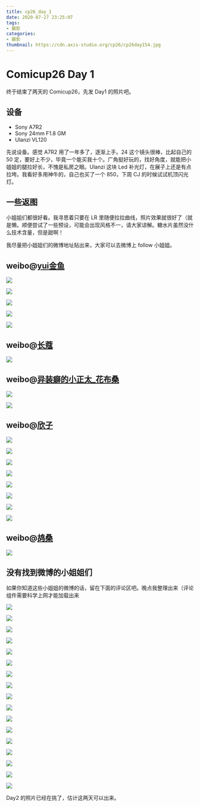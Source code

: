 ```yaml
---
title: cp26_day_1
date: 2020-07-27 23:25:07
tags:
- 摄影
categories:
- 摄影
thumbnail: https://cdn.axis-studio.org/cp26/cp26day154.jpg
---
```



# Comicup26 Day 1

终于结束了两天的 Comicup26，先发 Day1 的照片吧。

## 设备

- Sony A7R2
- Sony 24mm F1.8 GM
- Ulanzi VL120

先说设备。感觉 A7R2 用了一年多了，逐渐上手。24 这个镜头很棒，比起自己的 50 定，要好上不少，毕竟一个能买我十个。广角挺好玩的，找好角度，就能把小姐姐的腿拉好长，不愧是私房之眼。Ulanzi 这块 Led 补光灯，在展子上还是有点拉垮。我看好多用神牛的，自己也买了一个 850，下周 CJ 的时候试试机顶闪光灯。

## 一些返图

小姐姐们都很好看。我寻思着只要在 LR 里随便拉拉曲线，照片效果就很好了（就是懒。顺便尝试了一些预设，可能会出现风格不一，请大家谅解。糖水片虽然没什么技术含量，但是甜啊！

我尽量把小姐姐们的微博地址贴出来，大家可以去微博上 follow 小姐姐。

## weibo@[yui金鱼](https://weibo.com/706918234)

![](https://cdn.axis-studio.org/cp26/cp26day159.jpg)

![](https://cdn.axis-studio.org/cp26/cp26day161.jpg)

![](https://cdn.axis-studio.org/cp26/cp26day162.jpg)

![](https://cdn.axis-studio.org/cp26/cp26day163.jpg)

![](https://cdn.axis-studio.org/cp26/cp26day164.jpg)


## weibo@[长蔻](https://weibo.com/u/3247893160)

![](https://cdn.axis-studio.org/cp26/cp26day170.jpg)


## weibo@[异装癖的小正太_花布桑](https://weibo.com/CSJDXHB)

![](https://cdn.axis-studio.org/cp26/cp26day171.jpg)

![](https://cdn.axis-studio.org/cp26/cp26day172.jpg)


## weibo@[欣子](https://weibo.com/u/5973203139)

![](https://cdn.axis-studio.org/cp26/cp26day156.jpg)

![](https://cdn.axis-studio.org/cp26/cp26day148.jpg)

![](https://cdn.axis-studio.org/cp26/cp26day149.jpg)

![](https://cdn.axis-studio.org/cp26/cp26day150.jpg)

![](https://cdn.axis-studio.org/cp26/cp26day152.jpg)

![](https://cdn.axis-studio.org/cp26/cp26day153.jpg)

![](https://cdn.axis-studio.org/cp26/cp26day154.jpg)

![](https://cdn.axis-studio.org/cp26/cp26day155.jpg)

## weibo@[鸪桑](https://weibo.com/u/6489950328)

![](https://cdn.axis-studio.org/cp26/cp26day176.jpg)

## 没有找到微博的小姐姐们

如果你知道这些小姐姐的微博的话，留在下面的评论区吧。晚点我整理出来（评论组件需要科学上网才能加载出来

![](https://cdn.axis-studio.org/cp26/cp26day145.jpg)

![](https://cdn.axis-studio.org/cp26/cp26day146.jpg)

![](https://cdn.axis-studio.org/cp26/cp26day151.jpg)

![](https://cdn.axis-studio.org/cp26/cp26day157.jpg)

![](https://cdn.axis-studio.org/cp26/cp26day158.jpg)

![](https://cdn.axis-studio.org/cp26/cp26day165.jpg)

![](https://cdn.axis-studio.org/cp26/cp26day166.jpg)

![](https://cdn.axis-studio.org/cp26/cp26day167.jpg)

![](https://cdn.axis-studio.org/cp26/cp26day168.jpg)

![](https://cdn.axis-studio.org/cp26/cp26day169.jpg)

![](https://cdn.axis-studio.org/cp26/cp26day173.jpg)

![](https://cdn.axis-studio.org/cp26/cp26day174.jpg)

![](https://cdn.axis-studio.org/cp26/cp26day175.jpg)

![](https://cdn.axis-studio.org/cp26/cp26day177.jpg)

![](https://cdn.axis-studio.org/cp26/cp26day178.jpg)

![](https://cdn.axis-studio.org/cp26/cp26day179.jpg)

![](https://cdn.axis-studio.org/cp26/cp26day180.jpg)


Day2 的照片已经在挑了，估计这两天可以出来。
